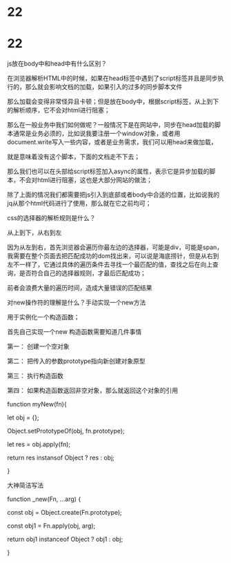# 22

# 22

js放在body中和head中有什么区别？

在浏览器解析HTML中的时候，如果在head标签中遇到了script标签并且是同步执行的，那么就会影响文档的加载，如果引入的过多的同步脚本文件

那么加载会变得非常怪异且卡顿；但是放在body中，根据script标签，从上到下的解析顺序，它不会对html进行阻塞；

那么在一般业务中我们如何做呢？一般情况下是在网站中，同步在head加载的脚本通常是业务必须的，比如说我要注册一个window对象，或者用document.write写入一些内容，或者是业务需求，我们可以用head来做加载，

就是意味着没有这个脚本，下面的文档走不下去；

那么我们也可以在头部给script标签加入async的属性，表示它是异步加载的脚本，不会对html进行阻塞，这也是大部分网站的做法；

除了上面的情况我们都需要把js引入到底部或者body中合适的位置，比如说我的jq从那个html代码进行了使用，那么就在它之前均可；

css的选择器的解析规则是什么？

从上到下，从右到左

因为从左到右，首先浏览器会遍历你最左边的选择器，可能是div，可能是span，我需要在整个页面去把匹配成功的dom找出来，可以说是海底捞针，但是从右到左不一样了，它通过具体的遍历条件去寻找一个最匹配的值，查找之后在向上查询，是否符合自己的选择器规则，才最后匹配成功；

前者会浪费大量的遍历时间，造成大量错误的匹配结果

对new操作符的理解是什么？手动实现一个new方法

用于实例化一个构造函数；

首先自己实现一个new 构造函数需要知道几件事情

第一： 创建一个空对象

第二： 把传入的参数prototype指向新创建对象原型

第三： 执行构造函数

第四： 如果构造函数返回非空对象，那么就返回这个对象的引用

function myNew(fn){

let obj = {};

Object.setPrototypeOf(obj, fn.prototype);

let res = obj.apply(fn);

return res instansof Object ? res : obj;

}

大神简洁写法

function _new(Fn, ...arg) {

const obj = Object.create(Fn.prototype);

const obj1 = Fn.apply(obj, arg);

return obj1 instanceof Object ? obj1 : obj;

}